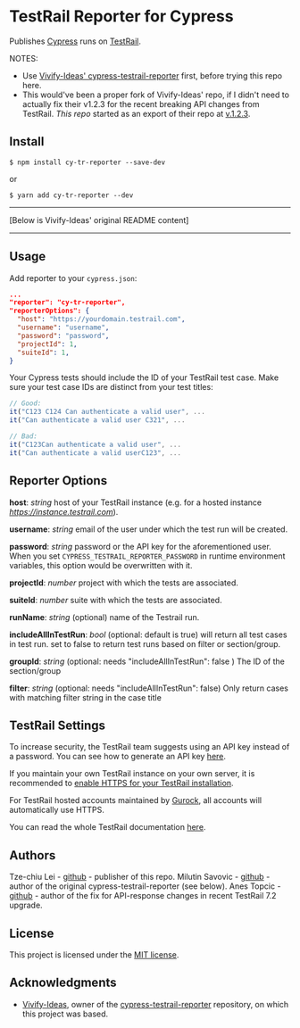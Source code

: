 # TestRail Reporter for Cypress

Publishes [Cypress](https://www.cypress.io/) runs on [TestRail](https://www.gurock.com/testrail/).

NOTES:

- Use [Vivify-Ideas' cypress-testrail-reporter](https://github.com/Vivify-Ideas/cypress-testrail-reporter) first, before trying this repo here.
- This would've been a proper fork of Vivify-Ideas' repo, if I didn't need to actually fix their v1.2.3 for the recent breaking API changes from TestRail. _This repo_ started as an export of their repo at [v.1.2.3](https://github.com/Vivify-Ideas/cypress-testrail-reporter/commit/32ed9b8c47ff2150fd0af68950f186da4c3fc066).

## Install

```shell
$ npm install cy-tr-reporter --save-dev
```

or

```
$ yarn add cy-tr-reporter --dev
```

---

[Below is Vivify-Ideas' original README content]

---

## Usage

Add reporter to your `cypress.json`:

```json
...
"reporter": "cy-tr-reporter",
"reporterOptions": {
  "host": "https://yourdomain.testrail.com",
  "username": "username",
  "password": "password",
  "projectId": 1,
  "suiteId": 1,
}
```

Your Cypress tests should include the ID of your TestRail test case. Make sure
your test case IDs are distinct from your test titles:

```Javascript
// Good:
it("C123 C124 Can authenticate a valid user", ...
it("Can authenticate a valid user C321", ...

// Bad:
it("C123Can authenticate a valid user", ...
it("Can authenticate a valid userC123", ...
```

## Reporter Options

**host**: _string_ host of your TestRail instance (e.g. for a hosted instance
_https://instance.testrail.com_).

**username**: _string_ email of the user under which the test run will be
created.

**password**: _string_ password or the API key for the aforementioned user. When
you set `CYPRESS_TESTRAIL_REPORTER_PASSWORD` in runtime environment variables,
this option would be overwritten with it.

**projectId**: _number_ project with which the tests are associated.

**suiteId**: _number_ suite with which the tests are associated.

**runName**: _string_ (optional) name of the Testrail run.

**includeAllInTestRun**: _bool_ (optional: default is true) will return all test
cases in test run. set to false to return test runs based on filter or
section/group.

**groupId**: _string_ (optional: needs "includeAllInTestRun": false ) The ID of
the section/group

**filter**: _string_ (optional: needs "includeAllInTestRun": false) Only return
cases with matching filter string in the case title

## TestRail Settings

To increase security, the TestRail team suggests using an API key instead of a
password. You can see how to generate an API key
[here](http://docs.gurock.com/testrail-api2/accessing#username_and_api_key).

If you maintain your own TestRail instance on your own server, it is recommended
to
[enable HTTPS for your TestRail installation](http://docs.gurock.com/testrail-admin/admin-securing#using_https).

For TestRail hosted accounts maintained by [Gurock](http://www.gurock.com/), all
accounts will automatically use HTTPS.

You can read the whole TestRail documentation [here](http://docs.gurock.com/).

## Authors

Tze-chiu Lei - [github](https://github.com/tlei123) - publisher of this repo.
Milutin Savovic - [github](https://github.com/mickosav) - author of the original cypress-testrail-reporter (see below).
Anes Topcic - [github](https://github.com/sakalaca) - author of the fix for API-response changes in recent TestRail 7.2 upgrade.

## License

This project is licensed under the [MIT license](/LICENSE.md).

## Acknowledgments

- [Vivify-Ideas](https://github.com/vivify-ideas), owner of the [cypress-testrail-reporter](https://github.com/vivify-ideas/cypress-testrail-reporter)
  repository, on which this project was based.
